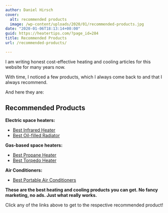 ```yaml
---
author: Daniel Hirsch
cover:
  alt: recommended products
  image: /wp-content/uploads/2020/01/recommended-products.jpg
date: "2020-01-06T18:13:14+00:00"
guid: https://heatertips.com/?page_id=284
title: Recommended Products
url: /recommended-products/

---
```

I am writing honest cost-effective heating and cooling articles for this website for many years now.

With time, I noticed a few products, which I always come back to and that I always recommend.

And here they are:

## Recommended Products

**Electric space heaters:**

- [Best Infrared Heater](/recommended-products/best-infrared-heater)
- [Best Oil-filled Radiator](/recommended-products/oil-filled-radiator/)

**Gas-based space heaters:**

- [Best Propane Heater](/recommended-products/propane-heater/)
- [Best Torpedo Heater](/recommended-products/torpedo-heater/)

**Air Conditioners:**

- [Best Portable Air Conditioners](/most-powerful-portable-air-conditioners/)

**These are the best heating and cooling products you can get. No fancy marketing, no ads. Just what really works.**

Click any of the links above to get to the respective recommended product!
